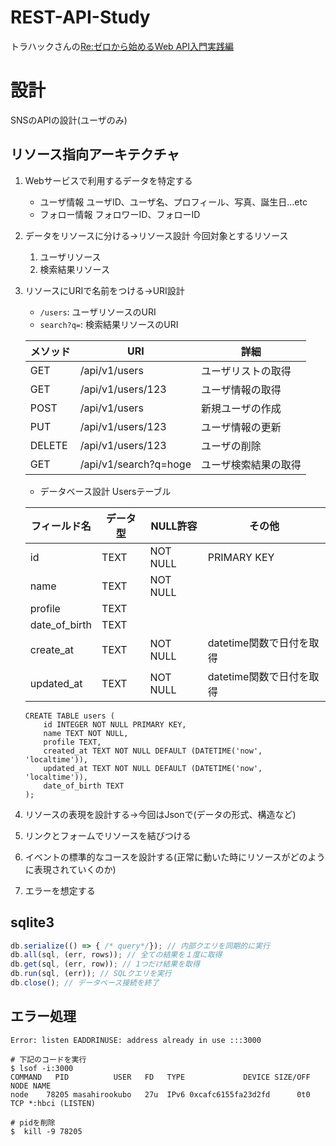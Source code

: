 # REST-API-Study
トラハックさんの[Re:ゼロから始めるWeb API入門実践編](https://www.youtube.com/playlist?list=PLX8Rsrpnn3IVW5P1H1s_AOP0EEyMyiRDA)

# 設計
SNSのAPIの設計(ユーザのみ)

## リソース指向アーキテクチャ
1. Webサービスで利用するデータを特定する
    - ユーザ情報
    ユーザID、ユーザ名、プロフィール、写真、誕生日…etc
    - フォロー情報
    フォロワーID、フォローID

2. データをリソースに分ける→リソース設計
    今回対象とするリソース
    1. ユーザリソース
    2. 検索結果リソース
3. リソースにURIで名前をつける→URI設計
    - `/users`: ユーザリソースのURI
    - `search?q=`: 検索結果リソースのURI

    |メソッド|URI|詳細|
    |----|----|----|
    |GET|/api/v1/users|ユーザリストの取得|
    |GET|/api/v1/users/123|ユーザ情報の取得|
    |POST|/api/v1/users|新規ユーザの作成|
    |PUT|/api/v1/users/123|ユーザ情報の更新|
    |DELETE|/api/v1/users/123|ユーザの削除|
    |GET|/api/v1/search?q=hoge|ユーザ検索結果の取得|

    - データベース設計
    Usersテーブル

    |フィールド名|データ型|NULL許容|その他|
    |----|----|----|----|
    |id|TEXT|NOT NULL|PRIMARY KEY|
    |name|TEXT|NOT NULL| |
    |profile|TEXT| | |
    |date_of_birth|TEXT| | |
    |create_at|TEXT|NOT NULL|datetime関数で日付を取得|
    |updated_at|TEXT|NOT NULL|datetime関数で日付を取得|
    
    ```
    CREATE TABLE users (  
        id INTEGER NOT NULL PRIMARY KEY, 
        name TEXT NOT NULL, 
        profile TEXT, 
        created_at TEXT NOT NULL DEFAULT (DATETIME('now', 'localtime')), 
        updated_at TEXT NOT NULL DEFAULT (DATETIME('now', 'localtime')), 
        date_of_birth TEXT
    );
    ```

4. リソースの表現を設計する→今回はJsonで(データの形式、構造など)
5. リンクとフォームでリソースを結びつける
6. イベントの標準的なコースを設計する(正常に動いた時にリソースがどのように表現されていくのか)
7. エラーを想定する

## sqlite3
```js
db.serialize(() => { /* query*/}); // 内部クエリを同期的に実行
db.all(sql, (err, rows)); // 全ての結果を１度に取得
db.get(sql, (err, row)); // 1つだけ結果を取得
db.run(sql, (err)); // SQLクエリを実行
db.close(); // データベース接続を終了
```

## エラー処理
```
Error: listen EADDRINUSE: address already in use :::3000
```

```
# 下記のコードを実行
$ lsof -i:3000
COMMAND   PID          USER   FD   TYPE             DEVICE SIZE/OFF NODE NAME
node    78205 masahirookubo   27u  IPv6 0xcafc6155fa23d2fd      0t0  TCP *:hbci (LISTEN)

# pidを削除
$  kill -9 78205
```